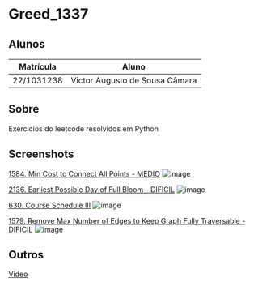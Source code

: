 # Greed_1337



## Alunos
|Matrícula | Aluno |
| -- | -- |
| 22/1031238  |  Victor Augusto de Sousa Câmara |

## Sobre 
Exercicios do leetcode resolvidos em Python

## Screenshots
[1584. Min Cost to Connect All Points - MEDIO](https://leetcode.com/problems/min-cost-to-connect-all-points/description/?utm_source=chatgpt.com)
![image](https://github.com/user-attachments/assets/a661f781-b1c1-4268-99ed-af12de17b683)

[2136. Earliest Possible Day of Full Bloom - DIFICIL](https://leetcode.com/problems/earliest-possible-day-of-full-bloom/description/)
![image](https://github.com/user-attachments/assets/d85259dc-2a3a-41e6-8bc5-81d572dc1532)

[630. Course Schedule III](https://leetcode.com/problems/course-schedule-iii/)
![image](https://github.com/user-attachments/assets/dd0b9187-f234-49b2-9e27-3d328fa82876)

[1579. Remove Max Number of Edges to Keep Graph Fully Traversable - DIFICIL](https://leetcode.com/problems/remove-max-number-of-edges-to-keep-graph-fully-traversable/description/)
![image](https://github.com/user-attachments/assets/da94f051-a7da-43b5-ac75-6feccefc323d)




## Outros 
[Video](https://drive.google.com/drive/u/1/folders/1J45MjKGCxh7WMGSBN7QD5KtbD4IyJdRk)




